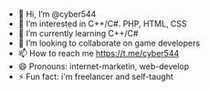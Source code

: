 - 👋 Hi, I’m @cyber544
- 👀 I’m interested in C++/C#. PHP, HTML, CSS
- 🌱 I’m currently learning C++/C#
- 💞️ I’m looking to collaborate on game developers
- 📫 How to reach me https://t.me/cyber544
- 😄 Pronouns: internet-marketin, web-develop
- ⚡ Fun fact: i'm freelancer and self-taught

<!---
cyber544/cyber544 is a ✨ special ✨ repository because its `README.md` (this file) appears on your GitHub profile.
You can click the Preview link to take a look at your changes.
--->
